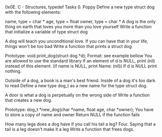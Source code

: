 0x0E. C - Structures, typedef Tasks 0. Poppy Define a new type struct dog with the following elements:

name, type = char *
age, type = float
owner, type = char *
A dog is the only thing on earth that loves you more than you love yourself Write a function that initialize a variable of type struct dog

A dog will teach you unconditional love. If you can have that in your life, things won't be too bad Write a function that prints a struct dog

 Prototype: void print_dog(struct dog *d);
 Format: see example bellow
 You are allowed to use the standard library
 If an element of d is NULL, print (nil) instead of this element. (if name is NULL, print Name: (nil))
 If d is NULL print nothing.

Outside of a dog, a book is a man's best friend. Inside of a dog it's too dark to read Define a new type dog_t as a new name for the type struct dog.

A door is what a dog is perpetually on the wrong side of Write a function that creates a new dog.

 Prototype: dog_t *new_dog(char *name, float age, char *owner);
 You have to store a copy of name and owner
 Return NULL if the function fails

How many legs does a dog have if you call his tail a leg? Four. Saying that a tail is a leg doesn't make it a leg Write a function that frees dogs.
